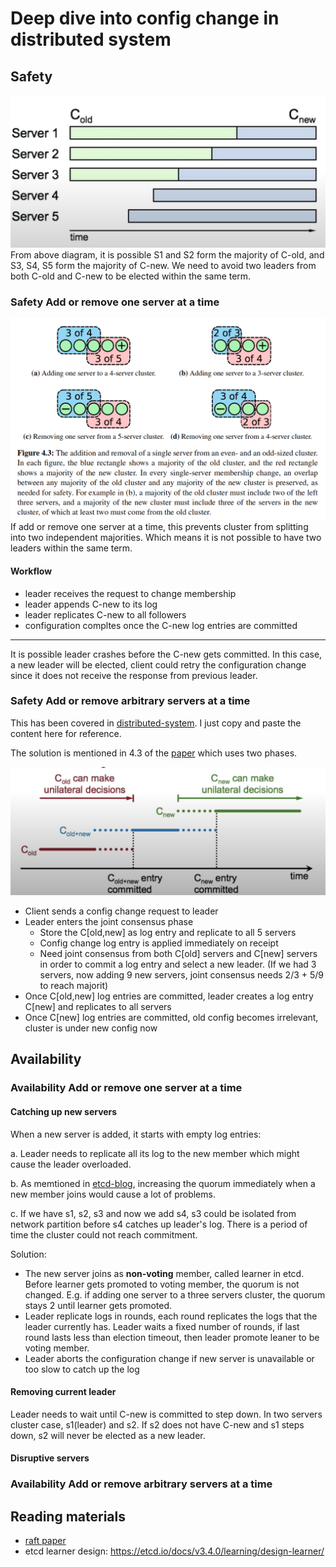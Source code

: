 # Deep dive into config change in distributed system

## Safety

![config-change](./resources/config-change.png)
From above diagram, it is possible S1 and S2 form the majority of C-old, and S3, S4, S5 form the majority of C-new. We
need to avoid two leaders from both C-old and C-new to be elected within the same term.

### Safety Add or remove one server at a time

![change-one-member-at-a-time](./resources/change-one-member-at-a-time.png)
If add or remove one server at a time, this prevents cluster from splitting into two independent majorities. Which means
it is not possible to have two leaders within the same term.

#### Workflow

- leader receives the request to change membership
- leader appends C-new to its log
- leader replicates C-new to all followers
- configuration compltes once the C-new log entries are committed

---
It is possible leader crashes before the C-new gets committed. In this case, a new leader will be elected, client could
retry the configuration change since it does not receive the response from previous leader.

### Safety Add or remove arbitrary servers at a time

This has been covered in [distributed-system](./distributed-system.md). I just copy and paste the content here for reference.

The solution is mentioned in 4.3 of the [paper](https://github.com/ongardie/dissertation/blob/master/stanford.pdf) which uses two phases.

![joint-consensus](./resources/joint-consensus.png)

- Client sends a config change request to leader
- Leader enters the joint consensus phase
  - Store the C[old,new] as log entry and replicate to all 5 servers
  - Config change log entry is applied immediately on receipt
  - Need joint consensus from both C[old] servers and C[new] servers in order to commit a log entry and select a new leader.
    (If we had 3 servers, now adding 9 new servers, joint consensus needs 2/3 + 5/9 to reach majorit)
- Once C[old,new] log entries are committed, leader creates a log entry C[new] and replicates to all servers
- Once C[new] log entries are committed, old config becomes irrelevant, cluster is under new config now

## Availability

### Availability Add or remove one server at a time

#### Catching up new servers

When a new server is added, it starts with empty log entries:

a. Leader needs to replicate all its log to the new member which might cause the leader overloaded.

b. As memtioned in [etcd-blog](https://etcd.io/docs/v3.4.0/learning/design-learner/), increasing the quorum immediately
when a new member joins would cause a lot of problems.

c. If we have s1, s2, s3 and now we add s4, s3 could be isolated from network partition before s4 catches up leader's log.
There is a period of time the cluster could not reach commitment.

Solution:

- The new server joins as **non-voting** member, called learner in etcd. Before learner gets promoted to voting member,
  the quorum is not changed. E.g. if adding one server to a three servers cluster, the quorum stays 2 until learner gets promoted.
- Leader replicate logs in rounds, each round replicates the logs that the leader currently has. Leader waits a fixed
  number of rounds, if last round lasts less than election timeout, then leader promote leaner to be voting member.
- Leader aborts the configuration change if new server is unavailable or too slow to catch up the log

#### Removing current leader

Leader needs to wait until C-new is committed to step down. In two servers cluster case, s1(leader) and s2. If s2 does not
have C-new and s1 steps down, s2 will never be elected as a new leader.

#### Disruptive servers

### Availability Add or remove arbitrary servers at a time

## Reading materials

- [raft paper](./resources/consensus-raft.pdf)
- etcd learner design: <https://etcd.io/docs/v3.4.0/learning/design-learner/>
